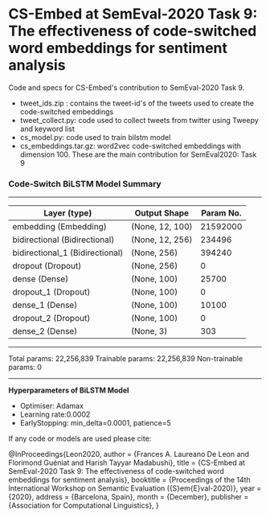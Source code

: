 # CS-Embed at SemEval-2020 Task 9: The effectiveness of code-switched word embeddings for sentiment analysis
Code and specs for CS-Embed's contribution to SemEval-2020 Task 9.

* tweet_ids.zip : contains the tweet-id's of the tweets used to create the code-switched embeddings
* tweet_collect.py: code used to collect tweets from twitter using Tweepy and keyword list
* cs_model.py: code used to train bilstm model
* cs_embeddings.tar.gz: word2vec code-switched embeddings with dimension 100. These are the main contribution for SemEval2020: Task 9


### Code-Switch BiLSTM Model Summary
_________________________________________________________________
|Layer (type)|Output Shape|Param No.|   
|-----------------------|-------------------------|--------------|
|embedding (Embedding)|(None, 12, 100)|21592000|
|bidirectional (Bidirectional)|(None, 12, 256)|234496|
|bidirectional_1 (Bidirectional)|(None, 256)|394240|
|dropout (Dropout)|(None, 256)|0|
|dense (Dense)|(None, 100)|25700|
|dropout_1 (Dropout)|(None, 100)|0|
|dense_1 (Dense)|(None, 100)|10100|
|dropout_2 (Dropout)|(None, 100)|0|
|dense_2 (Dense)|(None, 3)|303|
_________________________________________________________________
Total params: 22,256,839
Trainable params: 22,256,839
Non-trainable params: 0
_________________________________________________________________

**Hyperparameters of BiLSTM Model**
* Optimiser: Adamax
* Learning rate:0.0002
* EarlyStopping: min_delta=0.0001, patience=5


If any code or models are used please cite:

@InProceedings{Leon2020,
  author    = {Frances A. Laureano De Leon and Florimond Guéniat and Harish Tayyar Madabushi},
  title     = {CS-Embed at SemEval-2020 Task 9: The effectiveness of code-switched word embeddings for sentiment analysis},
  booktitle = {Proceedings of the 14th International Workshop on Semantic Evaluation ({S}em{E}val-2020)},
  year      = {2020},
  address   = {Barcelona, Spain},
  month     = {December},
  publisher = {Association for Computational Linguistics},
}

